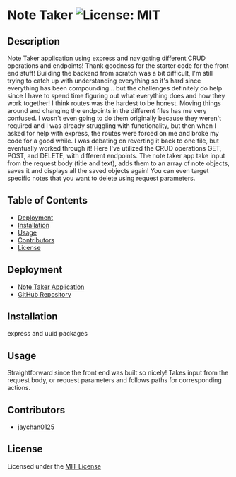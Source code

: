 
# Note Taker ![License: MIT](https://img.shields.io/badge/License-MIT-yellow.svg)

## Description 
Note Taker application using express and navigating different CRUD operations and endpoints! Thank goodness for the starter code for the front end stuff!
Building the backend from scratch was a bit difficult, I'm still trying to catch up with understanding everything so it's hard since everything has been compounding... but the challenges definitely do help since I have to spend time figuring out what everything does and how they work together! I think routes was the hardest to be honest. Moving things around and changing the endpoints in the different files has me very confused. I wasn't even going to do them originally because they weren't required and I was already struggling with functionality, but then when I asked for help with express, the routes were forced on me and broke my code for a good while. I was debating on reverting it back to one file, but eventually worked through it!
Here I've utilized the CRUD operations GET, POST, and DELETE, with different endpoints. The note taker app take input from the request body (title and text), adds them to an array of note objects, saves it and displays all the saved objects again! You can even target specific notes that you want to delete using request parameters. 

## Table of Contents 
- [Deployment](#deployment)
- [Installation](#installation)
- [Usage](#usage)
- [Contributors](#contributors)
- [License](#license)

## Deployment
- [Note Taker Application](https://note-taker-jaychan0125.herokuapp.com/)
- [GitHub Repository](https://github.com/jaychan0125/note-taker)

## Installation
express and uuid packages

## Usage
Straightforward since the front end was built so nicely! Takes input from the request body, or request parameters and follows paths for corresponding actions. 

## Contributors
- [jaychan0125](https://github.com/jaychan0125)

## License
Licensed under the [MIT License](https://opensource.org/licenses/MIT)

